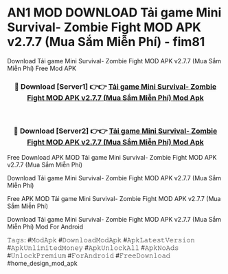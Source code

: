 # AN1 MOD DOWNLOAD Tải game Mini Survival- Zombie Fight MOD APK v2.7.7 (Mua Sắm Miễn Phí) - fim81
Download Tải game Mini Survival- Zombie Fight MOD APK v2.7.7 (Mua Sắm Miễn Phí) Free Mod APK

<div align="center">
<h3>🔴 Download [Server1] 👉👉 <a href="https://apk-comot.site?title=Tải_game_Mini_Survival-_Zombie_Fight_MOD_APK_v2.7.7_(Mua_Sắm_Miễn_Phí)">Tải game Mini Survival- Zombie Fight MOD APK v2.7.7 (Mua Sắm Miễn Phí) Mod Apk</a></h3><br>

<h3>🔴 Download [Server2] 👉👉 <a href="https://apk-comot.site?title=Tải_game_Mini_Survival-_Zombie_Fight_MOD_APK_v2.7.7_(Mua_Sắm_Miễn_Phí)">Tải game Mini Survival- Zombie Fight MOD APK v2.7.7 (Mua Sắm Miễn Phí) Mod Apk</a></h3>
</div>


Free Download APK MOD Tải game Mini Survival- Zombie Fight MOD APK v2.7.7 (Mua Sắm Miễn Phí)

Download Tải game Mini Survival- Zombie Fight MOD APK v2.7.7 (Mua Sắm Miễn Phí) 

Free APK MOD Tải game Mini Survival- Zombie Fight MOD APK v2.7.7 (Mua Sắm Miễn Phí) 

Download Tải game Mini Survival- Zombie Fight MOD APK v2.7.7 (Mua Sắm Miễn Phí) Mod For Android

𝚃𝚊𝚐𝚜: #𝙼𝚘𝚍𝙰𝚙𝚔 #𝙳𝚘𝚠𝚗𝚕𝚘𝚊𝚍𝙼𝚘𝚍𝙰𝚙𝚔 #𝙰𝚙𝚔𝙻𝚊𝚝𝚎𝚜𝚝𝚅𝚎𝚛𝚜𝚒𝚘𝚗 #𝙰𝚙𝚔𝚄𝚗𝚕𝚒𝚖𝚒𝚝𝚎𝚍𝙼𝚘𝚗𝚎𝚢 #𝙰𝚙𝚔𝚄𝚗𝚕𝚘𝚌𝚔𝙰𝚕𝚕 #𝙰𝚙𝚔𝙽𝚘𝙰𝚍𝚜 #𝚄𝚗𝚕𝚘𝚌𝚔𝙿𝚛𝚎𝚖𝚒𝚞𝚖 #𝙵𝚘𝚛𝙰𝚗𝚍𝚛𝚘𝚒𝚍 #𝙵𝚛𝚎𝚎𝙳𝚘𝚠𝚗𝚕𝚘𝚊𝚍 #home_design_mod_apk